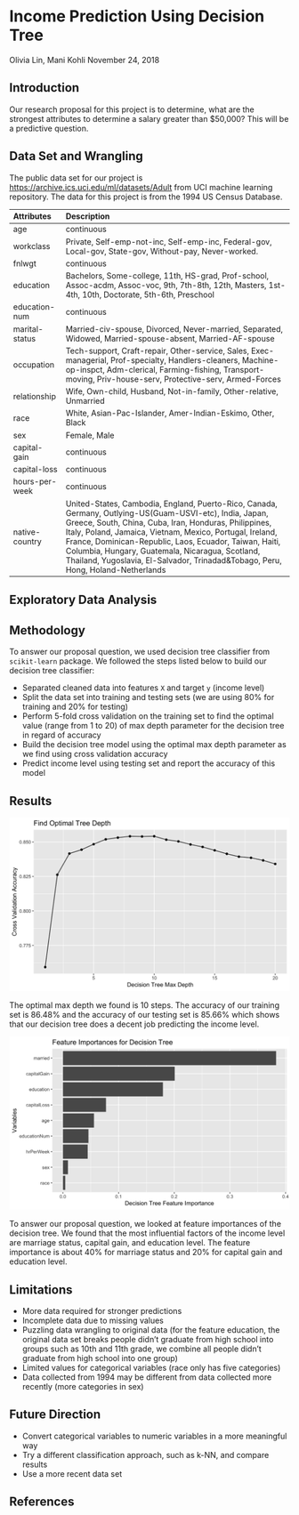Income Prediction Using Decision Tree
================
Olivia Lin, Mani Kohli
November 24, 2018

Introduction
------------

Our research proposal for this project is to determine, what are the strongest attributes to determine a salary greater than $50,000? This will be a predictive question.

Data Set and Wrangling
----------------------

The public data set for our project is <https://archive.ics.uci.edu/ml/datasets/Adult> from UCI machine learning repository. The data for this project is from the 1994 US Census Database.

| Attributes     | Description                                                                                                                                                                                                                                                                                                                                                                                                                    |
|:---------------|:-------------------------------------------------------------------------------------------------------------------------------------------------------------------------------------------------------------------------------------------------------------------------------------------------------------------------------------------------------------------------------------------------------------------------------|
| age            | continuous                                                                                                                                                                                                                                                                                                                                                                                                                     |
| workclass      | Private, Self-emp-not-inc, Self-emp-inc, Federal-gov, Local-gov, State-gov, Without-pay, Never-worked.                                                                                                                                                                                                                                                                                                                         |
| fnlwgt         | continuous                                                                                                                                                                                                                                                                                                                                                                                                                     |
| education      | Bachelors, Some-college, 11th, HS-grad, Prof-school, Assoc-acdm, Assoc-voc, 9th, 7th-8th, 12th, Masters, 1st-4th, 10th, Doctorate, 5th-6th, Preschool                                                                                                                                                                                                                                                                          |
| education-num  | continuous                                                                                                                                                                                                                                                                                                                                                                                                                     |
| marital-status | Married-civ-spouse, Divorced, Never-married, Separated, Widowed, Married-spouse-absent, Married-AF-spouse                                                                                                                                                                                                                                                                                                                      |
| occupation     | Tech-support, Craft-repair, Other-service, Sales, Exec-managerial, Prof-specialty, Handlers-cleaners, Machine-op-inspct, Adm-clerical, Farming-fishing, Transport-moving, Priv-house-serv, Protective-serv, Armed-Forces                                                                                                                                                                                                       |
| relationship   | Wife, Own-child, Husband, Not-in-family, Other-relative, Unmarried                                                                                                                                                                                                                                                                                                                                                             |
| race           | White, Asian-Pac-Islander, Amer-Indian-Eskimo, Other, Black                                                                                                                                                                                                                                                                                                                                                                    |
| sex            | Female, Male                                                                                                                                                                                                                                                                                                                                                                                                                   |
| capital-gain   | continuous                                                                                                                                                                                                                                                                                                                                                                                                                     |
| capital-loss   | continuous                                                                                                                                                                                                                                                                                                                                                                                                                     |
| hours-per-week | continuous                                                                                                                                                                                                                                                                                                                                                                                                                     |
| native-country | United-States, Cambodia, England, Puerto-Rico, Canada, Germany, Outlying-US(Guam-USVI-etc), India, Japan, Greece, South, China, Cuba, Iran, Honduras, Philippines, Italy, Poland, Jamaica, Vietnam, Mexico, Portugal, Ireland, France, Dominican-Republic, Laos, Ecuador, Taiwan, Haiti, Columbia, Hungary, Guatemala, Nicaragua, Scotland, Thailand, Yugoslavia, El-Salvador, Trinadad&Tobago, Peru, Hong, Holand-Netherlands |

Exploratory Data Analysis
-------------------------

Methodology
-----------

To answer our proposal question, we used decision tree classifier from `scikit-learn` package. We followed the steps listed below to build our decision tree classifier:

-   Separated cleaned data into features `X` and target `y` (income level)
-   Split the data set into training and testing sets (we are using 80% for training and 20% for testing)
-   Perform 5-fold cross validation on the training set to find the optimal value (range from 1 to 20) of max depth parameter for the decision tree in regard of accuracy
-   Build the decision tree model using the optimal max depth parameter as we find using cross validation accuracy
-   Predict income level using testing set and report the accuracy of this model

Results
-------

![](../results/depth_graph.png)

The optimal max depth we found is 10 steps. The accuracy of our training set is 86.48% and the accuracy of our testing set is 85.66% which shows that our decision tree does a decent job predicting the income level.

![](../results/feature_graph.png)

To answer our proposal question, we looked at feature importances of the decision tree. We found that the most influential factors of the income level are marriage status, capital gain, and education level. The feature importance is about 40% for marriage status and 20% for capital gain and education level.

Limitations
-----------

-   More data required for stronger predictions
-   Incomplete data due to missing values
-   Puzzling data wrangling to original data (for the feature education, the original data set breaks people didn’t graduate from high school into groups such as 10th and 11th grade, we combine all people didn’t graduate from high school into one group)
-   Limited values for categorical variables (race only has five categories)
-   Data collected from 1994 may be different from data collected more recently (more categories in sex)

Future Direction
----------------

-   Convert categorical variables to numeric variables in a more meaningful way
-   Try a different classification approach, such as k-NN, and compare results
-   Use a more recent data set

References
----------
